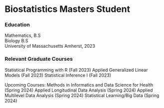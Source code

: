 # Biostatistics Masters Student

### Education
Mathematics, B.S  
Biology B.S  
University of Massachusetts Amherst, 2023  

### Relevant Graduate Courses
Statistical Programming with R (Fall 2023)
Applied Generalized Linear Models (Fall 2023)
Statistical Inference I (Fall 2023)

Upcoming Courses:
Methods in Informatics and Data Science for Health (Spring 2024)
Applied Longitudinal Data Analysis (Spring 2024)
Applied Multilevel Data Analysis (Spring 2024)
Statistical Learning/Big Data (Spring 2024)
